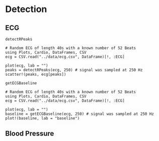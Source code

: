 # Detection

## ECG

```@docs
detectRPeaks
```

```@setup rpeaks
# Random ECG of length 40s with a known number of 52 Beats
using Plots, Cardio, DataFrames, CSV
ecg = CSV.read("../data/ecg.csv", DataFrame)[!, :ECG]
```

```@example rpeaks
plot(ecg, lab = "")
peaks = detectRPeaks(ecg, 250) # signal was sampled at 250 Hz
scatter!(peaks, ecg[peaks])
```

```@docs
getECGBaseline
```

```@setup baseline
# Random ECG of length 40s with a known number of 52 Beats
using Plots, Cardio, DataFrames, CSV
ecg = CSV.read("../data/ecg.csv", DataFrame)[!, :ECG]
```

```@example baseline
plot(ecg, lab = "")
baseline = getECGBaseline(ecg, 250) # signal was sampled at 250 Hz
plot!(baseline, lab = "baseline")
```
## Blood Pressure